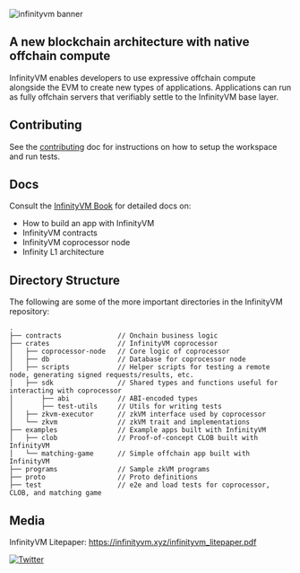 ![infinityvm banner](./book/src/assets/infinityvm-banner.png)

## A new blockchain architecture with native offchain compute

InfinityVM enables developers to use expressive offchain compute alongside the EVM to create new types of applications. Applications can run as fully offchain servers that verifiably settle to the InfinityVM base layer.

## Contributing

See the [contributing](./CONTRIBUTING.md) doc for instructions on how to setup the workspace and run tests.

## Docs

Consult the [InfinityVM Book](./book) for detailed docs on:

- How to build an app with InfinityVM
- InfinityVM contracts
- InfinityVM coprocessor node
- Infinity L1 architecture

## Directory Structure

The following are some of the more important directories in the InfinityVM repository:

```shell
.
├── contracts              // Onchain business logic
├── crates                 // InfinityVM coprocessor
│   ├── coprocessor-node   // Core logic of coprocessor
│   ├── db                 // Database for coprocessor node
│   ├── scripts            // Helper scripts for testing a remote node, generating signed requests/results, etc.
│   ├── sdk                // Shared types and functions useful for interacting with coprocessor
│       ├── abi            // ABI-encoded types
│       ├── test-utils     // Utils for writing tests
│   ├── zkvm-executor      // zkVM interface used by coprocessor
│   └── zkvm               // zkVM trait and implementations      
├── examples               // Example apps built with InfinityVM
│   ├── clob               // Proof-of-concept CLOB built with InfinityVM
│   └── matching-game      // Simple offchain app built with InfinityVM
├── programs               // Sample zkVM programs
├── proto                  // Proto definitions
├── test                   // e2e and load tests for coprocessor, CLOB, and matching game
```

## Media

InfinityVM Litepaper: https://infinityvm.xyz/infinityvm_litepaper.pdf

[![Twitter](https://img.shields.io/twitter/url/https/twitter.com/infinity_vm.svg?style=social&label=Follow%20%40infinity_vm)](https://twitter.com/infinity_vm)
